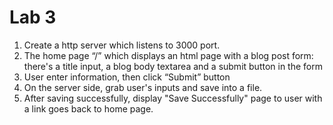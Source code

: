 # Lab 3

1. Create a http server which listens to 3000 port. 
2. The home page “/” which displays an html page with a blog post form: there's a title input, a blog body textarea and a submit button in the form
3. User enter information, then click “Submit” button
4. On the server side, grab user's inputs and save into a file. 
5. After saving successfully, display "Save Successfully" page to user with a link goes back to home page.

